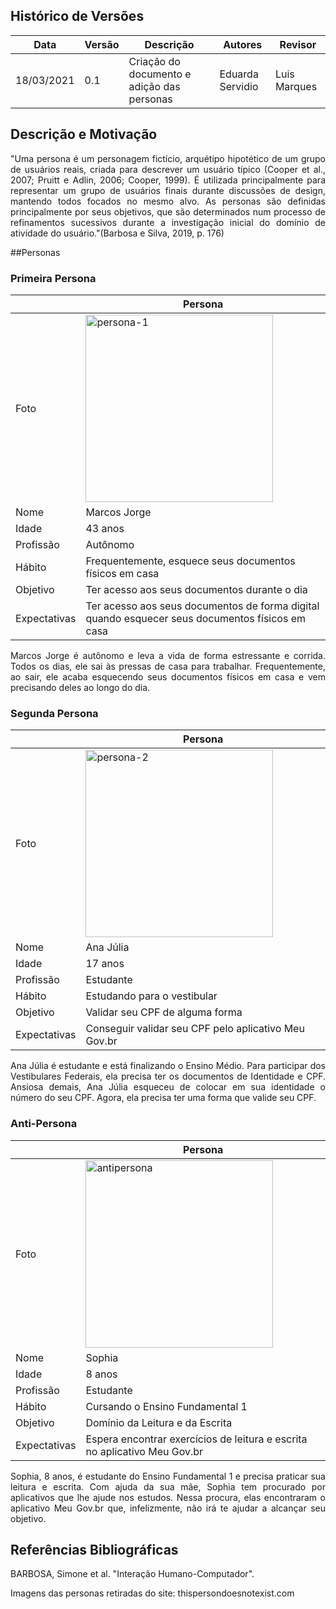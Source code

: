 ## Histórico de Versões

| Data       | Versão | Descrição                                                                                            | Autores          | Revisor      |
| ---------- | ------ | ---------------------------------------------------------------------------------------------------- | ---------------- | ------------ |
| 18/03/2021 | 0.1    | Criação do documento e adição das personas                                                           | Eduarda Servidio | Luis Marques |

## Descrição e Motivação

<p align="justify">"Uma persona é um personagem fictício, arquétipo hipotético de um grupo de usuários reais, criada para descrever um usuário típico (Cooper et al., 2007; Pruitt e Adlin, 2006; Cooper, 1999). É utilizada principalmente para representar um grupo de usuários finais durante discussões de design, mantendo todos focados no mesmo alvo. As personas são definidas principalmente por seus objetivos, que são determinados num processo de refinamentos sucessivos durante a investigação inicial do domínio de atividade do usuário."(Barbosa e Silva, 2019, p. 176)</p>

##Personas
### Primeira Persona

|              | Persona                                                                                         |
| ------------ | ----------------------------------------------------------------------------------------------- |
| Foto         | <img alt= "persona-1" src="../Images_personas/Persona_1.jpg" width = "300" />                   |
| Nome         | Marcos Jorge                                                                                    |
| Idade        | 43 anos                                                                                         |
| Profissão    | Autônomo                                                                                        |
| Hábito       | Frequentemente, esquece seus documentos físicos em casa                                         |
| Objetivo     | Ter acesso aos seus documentos durante o dia                                                    |
| Expectativas | Ter acesso aos seus documentos de forma digital quando esquecer seus documentos físicos em casa |

<p align="justify">Marcos Jorge é autônomo e leva a vida de forma estressante e corrida. Todos os dias, ele sai às pressas de casa para trabalhar. Frequentemente, ao sair, ele acaba esquecendo seus documentos físicos em casa e vem precisando deles ao longo do dia.</p>

### Segunda Persona

|              | Persona                                                                       |
| ------------ | ----------------------------------------------------------------------------- |
| Foto         | <img alt= "persona-2" src="../Images_personas/Persona_2.jpg" width = "300" /> |
| Nome         | Ana Júlia                                                                     |
| Idade        | 17 anos                                                                       |
| Profissão    | Estudante                                                                     |
| Hábito       | Estudando para o vestibular                                                   |
| Objetivo     | Validar seu CPF de alguma forma                                               |
| Expectativas | Conseguir validar seu CPF pelo aplicativo Meu Gov.br                          |

<p align="justify">Ana Júlia é estudante e está finalizando o Ensino Médio. Para participar dos Vestibulares Federais, ela precisa ter os documentos de Identidade e CPF. Ansiosa demais, Ana Júlia esqueceu de colocar em sua identidade o número do seu CPF. Agora, ela precisa ter uma forma que valide seu CPF.</p>

### Anti-Persona

|              | Persona                                                                           |
| ------------ | --------------------------------------------------------------------------------- |
| Foto         | <img alt= "antipersona" src="../Images_personas/AntiPersona.jpg" width = "300" /> |
| Nome         | Sophia                                                                            |
| Idade        | 8 anos                                                                            |
| Profissão    | Estudante                                                                         |
| Hábito       | Cursando o Ensino Fundamental 1                                                   |
| Objetivo     | Domínio da Leitura e da Escrita                                                   |
| Expectativas | Espera encontrar exercícios de leitura e escrita no aplicativo Meu Gov.br         |

<p align="justify">Sophia, 8 anos, é estudante do Ensino Fundamental 1 e precisa praticar sua leitura e escrita. Com ajuda da sua mãe, Sophia tem procurado por aplicativos que lhe ajude nos estudos. Nessa procura, elas encontraram o aplicativo Meu Gov.br que, infelizmente, não irá te ajudar a alcançar seu objetivo.</p>

## Referências Bibliográficas

<p align="justify">BARBOSA, Simone et al. "Interação Humano-Computador". </p>
<p align="justify">Imagens das personas retiradas do site: thispersondoesnotexist.com </p>